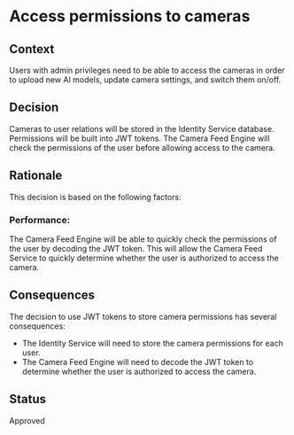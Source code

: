 # Access permissions to cameras

## Context
Users with admin privileges need to be able to access the cameras in order to upload new AI models, update camera settings, and switch them on/off.

## Decision
Cameras to user relations will be stored in the Identity Service database. Permissions will be built into JWT tokens. The Camera Feed Engine will check the permissions of the user before allowing access to the camera.

## Rationale
This decision is based on the following factors:

### Performance:
The Camera Feed Engine will be able to quickly check the permissions of the user by decoding the JWT token. This will allow the Camera Feed Service to quickly determine whether the user is authorized to access the camera.

## Consequences
The decision to use JWT tokens to store camera permissions has several consequences:

* The Identity Service will need to store the camera permissions for each user.
* The Camera Feed Engine will need to decode the JWT token to determine whether the user is authorized to access the camera.

## Status
Approved
